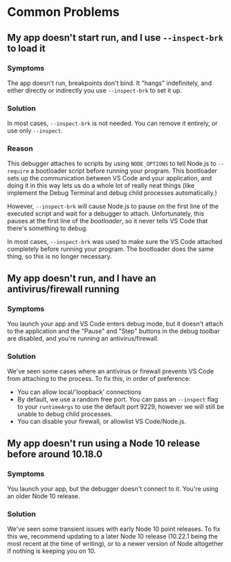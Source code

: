 # Common Problems

## My app doesn't start run, and I use `--inspect-brk` to load it

### Symptoms

The app doesn't run, breakpoints don't bind. It "hangs" indefinitely, and either
directly or indirectly you use `--inspect-brk` to set it up.

### Solution

In most cases, `--inspect-brk` is not needed. You can remove it entirely, or use
only `--inspect`.

### Reason

This debugger attaches to scripts by using `NODE_OPTIONS` to tell Node.js to
`--require` a bootloader script before running your program. This bootloader
sets up the communication between VS Code and your application, and doing it in
this way lets us do a whole lot of really neat things (like implement the Debug
Terminal and debug child processes automatically.)

However, `--inspect-brk` will cause Node.js to pause on the first line of the
executed script and wait for a debugger to attach. Unfortunately, this pauses at
the first line of the _bootloader_, so it never tells VS Code that there's
something to debug.

In most cases, `--inspect-brk` was used to make sure the VS Code attached
completely before running your program. The bootloader does the same thing, so
this is no longer necessary.

## My app doesn't run, and I have an antivirus/firewall running

### Symptoms

You launch your app and VS Code enters debug mode, but it doesn't attach to the
application and the "Pause" and "Step" buttons in the debug toolbar are
disabled, and you're running an antivirus/firewall.

### Solution

We've seen some cases where an antivirus or firewall prevents VS Code from
attaching to the process. To fix this, in order of preference:

-   You can allow local/'loopback' connections
-   By default, we use a random free port. You can pass an `--inspect` flag to
    your `runtimeArgs` to use the default port 9229, however we will still be
    unable to debug child processes.
-   You can disable your firewall, or allowlist VS Code/Node.js.

## My app doesn't run using a Node 10 release before around 10.18.0

### Symptoms

You launch your app, but the debugger doesn't connect to it. You're using an
older Node 10 release.

### Solution

We've seen some transient issues with early Node 10 point releases. To fix this
we, recommend updating to a later Node 10 release (10.22.1 being the most recent
at the time of writing), or to a newer version of Node altogether if nothing is
keeping you on 10.
